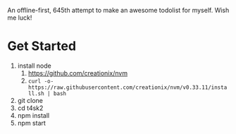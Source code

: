 An offline-first, 645th attempt to make an awesome todolist for myself. Wish me luck!

# Get Started

1. install node
    1. https://github.com/creationix/nvm
    1. `curl -o- https://raw.githubusercontent.com/creationix/nvm/v0.33.11/install.sh | bash`
1. git clone <url>
1. cd t4sk2
1. npm install
1. npm start
